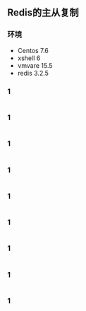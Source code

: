 ## Redis的主从复制

### 环境

- Centos 7.6
- xshell 6
- vmvare 15.5
- redis 3.2.5



### 1



```shell

```



### 1



```shell

```



### 1



```shell

```



### 1



```shell

```



### 1



```shell

```



### 1



```shell

```



### 1



```shell

```



### 1



```shell

```



### 1



```shell

```

